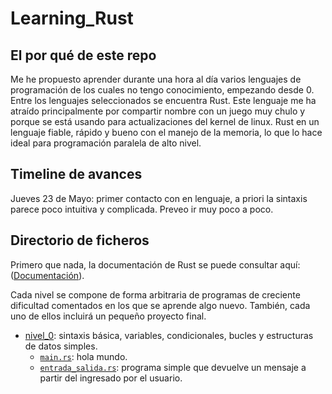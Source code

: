 # Learning_Rust

## El por qué de este repo

Me he propuesto aprender durante una hora al día varios lenguajes de programación de los cuales no tengo conocimiento, empezando desde 0. Entre los lenguajes seleccionados se encuentra Rust. Este lenguaje me ha atraído principalmente por compartir nombre con un juego muy chulo y porque se está usando para actualizaciones del kernel de linux. Rust en un lenguaje fiable, rápido y bueno con el manejo de la memoria, lo que lo hace ideal para programación paralela de alto nivel.

## Timeline de avances

Jueves 23 de Mayo: primer contacto con en lenguaje, a priori la sintaxis parece poco intuitiva y complicada. Preveo ir muy poco a poco.  

## Directorio de ficheros

Primero que nada, la documentación de Rust se puede consultar aquí: ([Documentación](https://www.rust-lang.org/learn)).  

Cada nivel se compone de forma arbitraria de programas de creciente dificultad comentados en los que se aprende algo nuevo. También, cada uno de ellos incluirá un pequeño proyecto final.  

- [nivel_0](nivel_0): sintaxis básica, variables, condicionales, bucles y estructuras de datos simples.  
    - [`main.rs`](nivel_0/main.rs): hola mundo.
    - [`entrada_salida.rs`](nivel_0/entrada_salida.rs): programa simple que devuelve un mensaje a partir del ingresado por el usuario.
